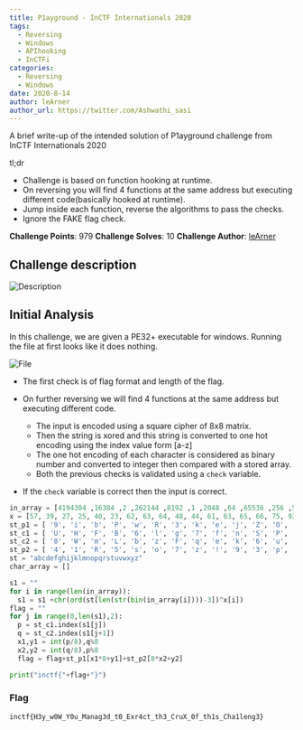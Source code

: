 ```yaml
---
title: P1ayground - InCTF Internationals 2020
tags: 
  - Reversing 
  - Windows
  - APIhooking
  - InCTFi
categories:
  - Reversing 
  - Windows
date: 2020-8-14
author: leArner 
author_url: https://twitter.com/Ashwathi_sasi
---
```


 A brief write-up of the intended solution of P1ayground challenge from InCTF Internationals 2020

tl;dr 
- Challenge is based on function hooking at runtime.
- On reversing you will find 4 functions at the same address but executing different code(basically hooked at runtime).
- Jump inside each function, reverse the algorithms to pass the checks.
- Ignore the FAKE flag check.

<!--more-->

**Challenge Points**: 979
**Challenge Solves**: 10
**Challenge Author**: [leArner](https://twitter.com/Ashwathi_sasi)

## Challenge description

![Description](description.png)

## Initial Analysis 

In this challenge, we are given a PE32+ executable for windows. Running the file at first looks like it does nothing.

![File](File.PNG)

- The first check is of flag format and length of the flag.

- On further reversing we will find 4 functions at the same address but executing different code.
    - The input is encoded using a square cipher of 8x8 matrix.
    - Then the string is xored and this string is converted to one hot encoding using the index value form [a-z] 
    - The one hot encoding of each character is considered as binary number and converted to integer then compared with a stored array.
    - Both the previous checks is validated using a `check` variable.
- If the `check` variable is correct then the input is correct.  


```python
in_array = [4194304 ,16384 ,2 ,262144 ,8192 ,1 ,2048 ,64 ,65536 ,256 ,524288 ,33554432 ,262144 ,32768 ,65536 ,33554432 ,4096 ,2048 ,512 ,16384 ,32 ,512 ,256 ,16384 ,65536 ,2097152 ,524288 ,262144 ,128 ,8388608 ,2048 ,32768 ,8 ,64 ,8192 ,262144 ,1024 ,512 ,8192 ,32 ,8192 ,65536 ,4194304 ,8 ,16 ,32 ,512 ,65536 ,1 ,33554432 ,16777216 ,32768 ,262144 ,8388608 ,8192 ,2097152]
x = [57, 39, 27, 25, 40, 23, 62, 63, 64, 48, 44, 61, 63, 65, 66, 75, 92, 9, 12, 5, 60, 4, 7, 9, 32, 41, 56, 24, 58, 1, 43, 9, 49, 16, 24, 71, 15, 18, 61, 20, 42, 34, 48, 29, 41, 23, 32, 23, 3, 18, 54, 19, 82, 29, 95, 19]
st_p1 = [ '9', 'i', 'b', 'P', 'w', 'R', '3', 'k', 'e', 'j', 'Z', 'O', 'p', 'd', '_', 'r', 'c', 'N', '!', 'n', 'K', '6', 'A', 'F', '7', '4', 'I', 'M', '2', 'B', 'H', '1', 'h', 'f', 'T', 'V', 'Q', 'L', 'a', 'q', 'z', '5', 'u', 'U', 'G', 'l', '8', 'm', 't', 'o', 'E', 'x', 'S', 'J', 'D', 'W', 'g', 'C', 's', 'Y', 'X', 'y', '0', 'v' ]
st_c1 = [ 'U', 'H', 'F', 'B', '6', 'l', 'g', '7', 'f', 'n', 'S', 'P', '_', 'J', 's', '!', 'k', 'r', 'Y', 'E', '3', 'i', '2', 'e', 'q', 'u', 'N', 'O', 'L', 'c', '4', 't', 'D', 'x', 'M', '5', 'b', 'w', 'W', 'K', 'X', 'm', 'd', 'h', 'T', 'o', 'C', '0', 'R', 'z', 'Z', 'p', 'Q', 'j', 'G', 'I', 'y', '8', '1', 'V', 'v', 'a', '9', 'A' ]
st_c2 = [ '8', 'W', 'm', 'L', 'b', 'z', 'F', 'q', 'e', 'k', '6', 'u', 'I', 'V', 'H', '5', 'l', 'O', 'E', '7', 'g', '9', 'd', 'C', 'y', 'S', 'G', 's', 'T', 'j', 'w', 'X', 'n', 'Q', 'o', 'Y', 'v', 'J', 'r', 'K', 'M', '4', '2', '_', 'i', 'R', 'N', '!', 'h', 'B', 'D', '1', 'A', '0', 'f', '3', 'p', 'U', 'x', 'a', 't', 'P', 'Z', 'c' ]
st_p2 = [ '4', '1', 'R', '5', 's', 'o', '7', 'z', '!', '9', '3', 'p', 'c', 'g', 'T', 'n', 'S', 'I', 'b', 'v', 'i', 'W', 'O', 'x', '_', 'e', 'G', 'u', 'f', 'D', 'h', 'Q', 'V', 'J', '0', 'd', '2', 'F', 'j', 'U', 'y', 'L', '8', 'M', 'r', 'q', 'A', 'Z', '6', 'E', 'B', 'Y', 'a', 'C', 'N', 'K', 'w', 'k', 'X', 'l', 'H', 'P', 't', 'm' ]
st = "abcdefghijklmnopqrstuvwxyz"
char_array = []

s1 = ""
for i in range(len(in_array)):
  s1 = s1 +chr(ord(st[len(str(bin(in_array[i])))-3])^x[i])
flag = ""
for j in range(0,len(s1),2):
  p = st_c1.index(s1[j])
  q = st_c2.index(s1[j+1])
  x1,y1 = int(p/8),q%8
  x2,y2 = int(q/8),p%8
  flag = flag+st_p1[x1*8+y1]+st_p2[8*x2+y2]

print("inctf{"+flag+"}")
```


### Flag

`inctf{H3y_w0W_Y0u_Manag3d_t0_Exr4ct_th3_CruX_0f_th1s_Cha1leng3}`